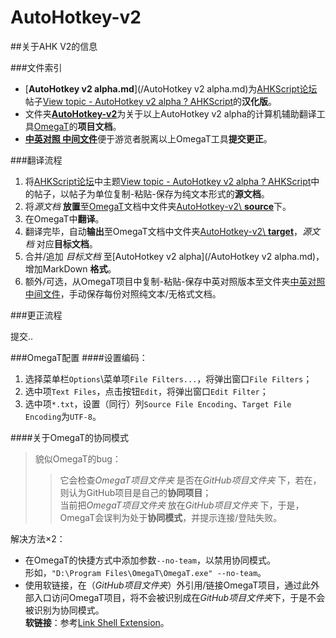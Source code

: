 AutoHotkey-v2
=============

##关于AHK V2的信息

###文件索引
* [**AutoHotkey v2 alpha.md**](/AutoHotkey v2 alpha.md)为[AHKScript论坛](http://ahkscript.org/boards)帖子[View topic - AutoHotkey v2 alpha ? AHKScript](http://ahkscript.org/boards/viewtopic.php?f=24&t=2120)的**汉化版**。
* 文件夹[**AutoHotkey-v2**](/AutoHotkey-v2)为关于以上AutoHotkey v2 alpha的计算机辅助翻译工具[OmegaT](www.omegat.org)的**项目文档**。
* [**中英对照 中间文件**](/%E4%B8%AD%E8%8B%B1%E5%AF%B9%E7%85%A7%20%E4%B8%AD%E9%97%B4%E6%96%87%E4%BB%B6)便于游览者脱离以上OmegaT工具**提交更正**。

###翻译流程

1. 将[AHKScript论坛](http://ahkscript.org/boards)中主题[View topic - AutoHotkey v2 alpha ? AHKScript](http://ahkscript.org/boards/viewtopic.php?f=24&t=2120)中的帖子，以帖子为单位复制-粘贴-保存为纯文本形式的**源文档**。
2. 将*源文档* **放置**至[OmegaT](www.omegat.org)文档中文件夹[AutoHotkey-v2\ **source**](AutoHotkey-v2/source)下。
3. 在OmegaT中**翻译**。
4. 翻译完毕，自动**输出**至OmegaT文档中文件夹[AutoHotkey-v2\ **target**](AutoHotkey-v2/target)，*源文档* 对应**目标文档**。
5. 合并/追加 *目标文档* 至[AutoHotkey v2 alpha](/AutoHotkey v2 alpha.md)，增加MarkDown **格式**。
6. 额外/可选，从OmegaT项目中复制-粘贴-保存中英对照版本至文件夹[中英对照 中间文件](/%E4%B8%AD%E8%8B%B1%E5%AF%B9%E7%85%A7%20%E4%B8%AD%E9%97%B4%E6%96%87%E4%BB%B6)，手动保存每份对照纯文本/无格式文档。  

###更正流程

提交..


###OmegaT配置
####设置编码：

1. 选择菜单栏`Options`\菜单项`File Filters...`，将弹出窗口`File Filters`；  
2. 选中项`Text Files`，点击按钮`Edit`，将弹出窗口`Edit Filter`；  
3. 选中项`*.txt`，设置（同行）列`Source File Encoding`、`Target File Encoding`为`UTF-8`。

####关于OmegaT的协同模式

>	貌似OmegaT的bug：
>	>它会检查*OmegaT项目文件夹* 是否在*GitHub项目文件夹* 下，若在，则认为GitHub项目是自己的**协同项目**；  
>	>当前把*OmegaT项目文件夹* 放在*GitHub项目文件夹* 下，于是，OmegaT会误判为处于**协同模式**，并提示连接/登陆失败。

解决方法×2：

* 在OmegaT的快捷方式中添加参数`--no-team`，以禁用协同模式。  
形如，`"D:\Program Files\OmegaT\OmegaT.exe" --no-team`。
* 使用软链接，在（*GitHub项目文件夹*）外引用/链接OmegaT项目，通过此外部入口访问OmegaT项目，将不会被识别成在*GitHub项目文件夹*下，于是不会被识别为协同模式。  
**软链接**：参考[Link Shell Extension](http://schinagl.priv.at/nt/hardlinkshellext/hardlinkshellext.html)。